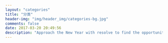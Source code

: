 ```yaml
---
layout: "categories"
title: "分类"
header-img: "img/header_img/categories-bg.jpg"
comments: false
date: 2017-03-20 20:49:56
description: "Approach the New Year with resolve to find the opportunities hidden in each new day."
---
```

